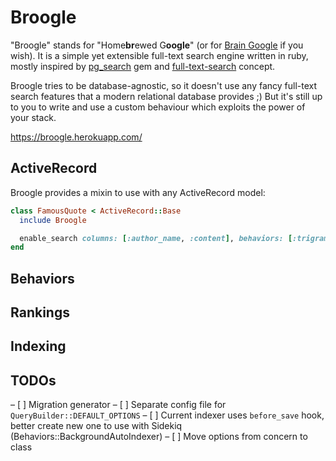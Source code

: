 # Broogle

"Broogle" stands for "Home**br**ewed G**oogle**" (or for [Brain Google](http://ru.urbandictionary.com/define.php?term=broogle)
if you wish). It is a simple yet extensible full-text search engine written in ruby, mostly inspired by
[pg_search](https://github.com/Casecommons/pg_search) gem and [full-text-search](https://github.com/pokonski/full-text-search)
concept.

Broogle tries to be database-agnostic, so it doesn't use any fancy full-text search features that a modern relational
database provides ;) But it's still up to you to write and use a custom behaviour which exploits the power of your
stack.

https://broogle.herokuapp.com/

## ActiveRecord

Broogle provides a mixin to use with any ActiveRecord model:

```ruby
class FamousQuote < ActiveRecord::Base
  include Broogle

  enable_search columns: [:author_name, :content], behaviors: [:trigram, :highlight], ranking: :trigram
end
```

## Behaviors

## Rankings

## Indexing

## TODOs

– [ ] Migration generator
– [ ] Separate config file for `QueryBuilder::DEFAULT_OPTIONS`
– [ ] Current indexer uses `before_save` hook, better create new one to use with Sidekiq (Behaviors::BackgroundAutoIndexer)
– [ ] Move options from concern to class
